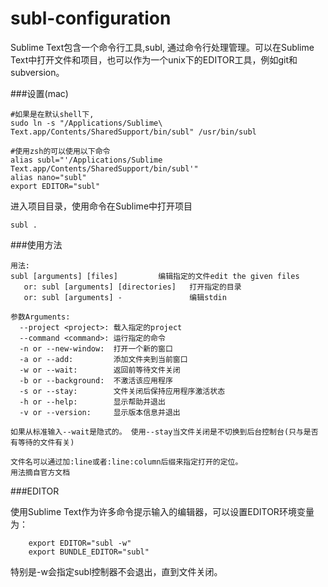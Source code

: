 # subl-configuration


Sublime Text包含一个命令行工具,subl, 通过命令行处理管理。可以在Sublime Text中打开文件和项目，也可以作为一个unix下的EDITOR工具，例如git和subversion。

###设置(mac)

```
#如果是在默认shell下,
sudo ln -s "/Applications/Sublime\ Text.app/Contents/SharedSupport/bin/subl" /usr/bin/subl

#使用zsh的可以使用以下命令
alias subl="'/Applications/Sublime Text.app/Contents/SharedSupport/bin/subl'"
alias nano="subl"
export EDITOR="subl"
```

进入项目目录，使用命令在Sublime中打开项目
```
subl .
```

###使用方法

```
用法:
subl [arguments] [files]         编辑指定的文件edit the given files
   or: subl [arguments] [directories]   打开指定的目录
   or: subl [arguments] -               编辑stdin

参数Arguments:
  --project <project>: 载入指定的project
  --command <command>: 运行指定的命令
  -n or --new-window:  打开一个新的窗口
  -a or --add:         添加文件夹到当前窗口
  -w or --wait:        返回前等待文件关闭
  -b or --background:  不激活该应用程序
  -s or --stay:        文件关闭后保持应用程序激活状态
  -h or --help:        显示帮助并退出
  -v or --version:     显示版本信息并退出

如果从标准输入--wait是隐式的。 使用--stay当文件关闭是不切换到后台控制台(只与是否有等待的文件有关)

文件名可以通过加:line或者:line:column后缀来指定打开的定位。
用法摘自官方文档
```

###EDITOR

使用Sublime Text作为许多命令提示输入的编辑器，可以设置EDITOR环境变量为：

```
    export EDITOR="subl -w"
    export BUNDLE_EDITOR="subl"
```

特别是-w会指定subl控制器不会退出，直到文件关闭。

